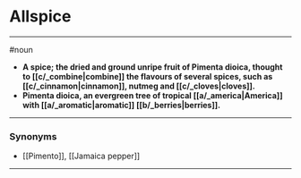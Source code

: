 # Allspice
---
#noun
- **A spice; the dried and ground unripe fruit of Pimenta dioica, thought to [[c/_combine|combine]] the flavours of several spices, such as [[c/_cinnamon|cinnamon]], nutmeg and [[c/_cloves|cloves]].**
- **Pimenta dioica, an evergreen tree of tropical [[a/_america|America]] with [[a/_aromatic|aromatic]] [[b/_berries|berries]].**
---
### Synonyms
- [[Pimento]], [[Jamaica pepper]]
---
